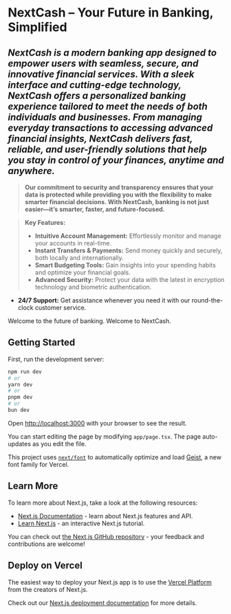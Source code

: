 <h1>NextCash – Your Future in Banking, Simplified</h1>

## ***NextCash is a modern banking app designed to empower users with seamless, secure, and innovative financial services. With a sleek interface and cutting-edge technology, NextCash offers a personalized banking experience tailored to meet the needs of both individuals and businesses. From managing everyday transactions to accessing advanced financial insights, NextCash delivers fast, reliable, and user-friendly solutions that help you stay in control of your finances, anytime and anywhere.*** <br />

> __Our commitment to security and transparency ensures that your data is protected while providing you with the flexibility to make smarter financial decisions. With NextCash, banking is not just easier—it’s smarter, faster, and future-focused.__ <br />

> **Key Features:**<br />
> - **Intuitive Account Management:** Effortlessly monitor and manage your accounts in real-time.<br />
> - **Instant Transfers & Payments:** Send money quickly and securely, both locally and internationally.<br />
> - **Smart Budgeting Tools:** Gain insights into your spending habits and optimize your financial goals.<br />
> - **Advanced Security:** Protect your data with the latest in encryption technology and biometric authentication.<br />
- **24/7 Support:** Get assistance whenever you need it with our round-the-clock customer service.<br />

Welcome to the future of banking. Welcome to NextCash.<br />
## Getting Started<br />

First, run the development server:

```bash
npm run dev
# or
yarn dev
# or
pnpm dev
# or
bun dev
```

Open [http://localhost:3000](http://localhost:3000) with your browser to see the result.

You can start editing the page by modifying `app/page.tsx`. The page auto-updates as you edit the file.

This project uses [`next/font`](https://nextjs.org/docs/app/building-your-application/optimizing/fonts) to automatically optimize and load [Geist](https://vercel.com/font), a new font family for Vercel.

## Learn More

To learn more about Next.js, take a look at the following resources:

- [Next.js Documentation](https://nextjs.org/docs) - learn about Next.js features and API.
- [Learn Next.js](https://nextjs.org/learn) - an interactive Next.js tutorial.

You can check out [the Next.js GitHub repository](https://github.com/vercel/next.js) - your feedback and contributions are welcome!

## Deploy on Vercel

The easiest way to deploy your Next.js app is to use the [Vercel Platform](https://vercel.com/new?utm_medium=default-template&filter=next.js&utm_source=create-next-app&utm_campaign=create-next-app-readme) from the creators of Next.js.

Check out our [Next.js deployment documentation](https://nextjs.org/docs/app/building-your-application/deploying) for more details.
